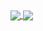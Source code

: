 
<!--
**migouche/migouche** is a ✨ _special_ ✨ repository because its `README.md` (this file) appears on your GitHub profile.
### Hi there 👋

Here are some ideas to get you started:

- 🔭 I’m currently working on ...
- 🌱 I’m currently learning ...
- 👯 I’m looking to collaborate on ...
- 🤔 I’m looking for help with ...
- 💬 Ask me about ...
- 📫 How to reach me: ...
- 😄 Pronouns: ...
- ⚡ Fun fact: ...
-->


<a href="https://github.com/migouche">
  <img align="center" src="https://github-readme-stats.vercel.app/api?username=migouche&count_private=true&show_icons=true&theme=midnight-purple&hide_border=false&include_all_commits=true" />
</a>
<a href="https://github.com/migouche">
  <img align="center" src="https://github-readme-stats.vercel.app/api/top-langs/?username=migouche&theme=midnight-purple&hide_border=false&exclude_repo=SanicBall-Custom&layout=compact&langs_count=8" />
</a>
